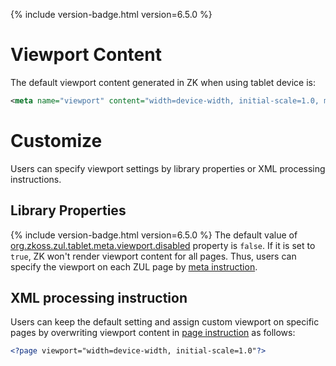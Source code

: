 

{% include version-badge.html version=6.5.0 %}

# Viewport Content

The default viewport content generated in ZK when using tablet device
is:

```xml
<meta name="viewport" content="width=device-width, initial-scale=1.0, maximum-scale=1.0, user-scalable=no" />
```

# Customize

Users can specify viewport settings by library properties or XML
processing instructions.

## Library Properties

{% include version-badge.html version=6.5.0 %} The default value of
[org.zkoss.zul.tablet.meta.viewport.disabled]({{site.baseurl}}/zk_config_ref/org.zkoss.zul.tablet.meta.viewport.disabled)
property is `false`. If it is set to `true`, ZK won't render viewport
content for all pages. Thus, users can specify the viewport on each ZUL
page by [meta instruction](ZUML_Reference/ZUML/Processing_Instructions/meta).

## XML processing instruction

Users can keep the default setting and assign custom viewport on
specific pages by overwriting viewport content in [page instruction](ZUML_Reference/ZUML/Processing_Instructions/page)
as follows:

```xml
<?page viewport="width=device-width, initial-scale=1.0"?>
```


